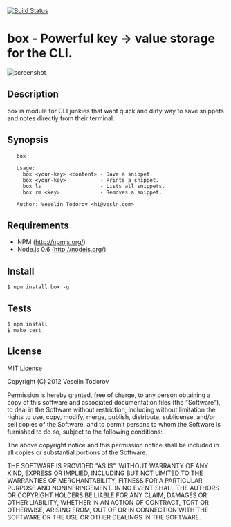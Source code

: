 [![Build Status](https://secure.travis-ci.org/vesln/box.png)](http://travis-ci.org/vesln/box)

# box - Powerful key -> value storage for the CLI.

![screenshot](http://img803.imageshack.us/img803/8410/screenshot20120128at113.png)

## Description

box is module for CLI junkies that want quick and dirty way to save snippets and notes
directly from their terminal.

## Synopsis

```   
   box
   
   Usage:
     box <your-key> <content> - Save a snippet.
     box <your-key>           - Prints a snippet.
     box ls                   - Lists all snippets.
     box rm <key>             - Removes a snippet.
   
   Author: Veselin Todorov <hi@vesln.com>
```

## Requirements

- NPM (http://npmjs.org/)
- Node.js 0.6 (http://nodejs.org/)

## Install

```
$ npm install box -g
```

## Tests

```
$ npm install
$ make test
```

## License

MIT License

Copyright (C) 2012 Veselin Todorov

Permission is hereby granted, free of charge, to any person obtaining a copy of
this software and associated documentation files (the "Software"), to deal in
the Software without restriction, including without limitation the rights to
use, copy, modify, merge, publish, distribute, sublicense, and/or sell copies
of the Software, and to permit persons to whom the Software is furnished to do
so, subject to the following conditions:

The above copyright notice and this permission notice shall be included in all
copies or substantial portions of the Software.

THE SOFTWARE IS PROVIDED "AS IS", WITHOUT WARRANTY OF ANY KIND, EXPRESS OR
IMPLIED, INCLUDING BUT NOT LIMITED TO THE WARRANTIES OF MERCHANTABILITY,
FITNESS FOR A PARTICULAR PURPOSE AND NONINFRINGEMENT. IN NO EVENT SHALL THE
AUTHORS OR COPYRIGHT HOLDERS BE LIABLE FOR ANY CLAIM, DAMAGES OR OTHER
LIABILITY, WHETHER IN AN ACTION OF CONTRACT, TORT OR OTHERWISE, ARISING FROM,
OUT OF OR IN CONNECTION WITH THE SOFTWARE OR THE USE OR OTHER DEALINGS IN THE
SOFTWARE.
